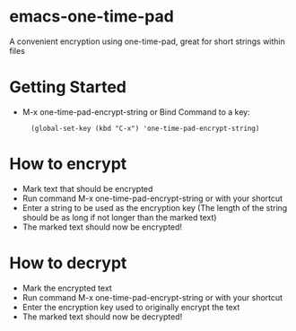 # emacs-one-time-pad
A convenient encryption using one-time-pad, great for short strings within files

# Getting Started
* M-x one-time-pad-encrypt-string or Bind Command to a key:

        (global-set-key (kbd "C-x") 'one-time-pad-encrypt-string)

# How to encrypt
* Mark text that should be encrypted
* Run command M-x one-time-pad-encrypt-string or with your shortcut
* Enter a string to be used as the encryption key (The length of the string should be as long if not longer than the marked text)
* The marked text should now be encrypted!

# How to decrypt
* Mark the encrypted text
* Run command M-x one-time-pad-encrypt-string or with your shortcut
* Enter the encryption key used to originally encrypt the text
* The marked text should now be decrypted!
